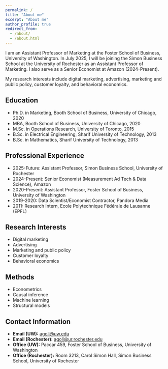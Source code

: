 ```yaml
---
permalink: /
title: "About me"
excerpt: "About me"
author_profile: true
redirect_from: 
  - /about/
  - /about.html
---
```


I am an Assistant Professor of Marketing at the Foster School of Business, University of Washington. In July 2025, I will be joining the Simon Business School at the University of Rochester as an Assistant Professor of Marketing. I also serve as a Senior Economist at Amazon (2024-Present).

My research interests include digital marketing, advertising, marketing and public policy, customer loyalty, and behavioral economics.

## Education
* Ph.D. in Marketing, Booth School of Business, University of Chicago, 2020
* MBA, Booth School of Business, University of Chicago, 2020
* M.Sc. in Operations Research, University of Toronto, 2015
* B.Sc. in Electrical Engineering, Sharif University of Technology, 2013
* B.Sc. in Mathematics, Sharif University of Technology, 2013

## Professional Experience
* 2025-Future: Assistant Professor, Simon Business School, University of Rochester
* 2024-Present: Senior Economist (Measurement Ad Tech & Data Science), Amazon
* 2020-Present: Assistant Professor, Foster School of Business, University of Washington
* 2019-2020: Data Scientist/Economist Contractor, Pandora Media
* 2011: Research Intern, Ecole Polytechnique Fédérale de Lausanne (EPFL)

## Research Interests
* Digital marketing
* Advertising
* Marketing and public policy
* Customer loyalty
* Behavioral economics

## Methods
* Econometrics
* Causal inference
* Machine learning
* Structural models

## Contact Information
* **Email (UW):** agoli@uw.edu
* **Email (Rochester):** agoli@ur.rochester.edu
* **Office (UW):** Paccar 459, Foster School of Business, University of Washington
* **Office (Rochester):** Room 3213, Carol Simon Hall, Simon Business School, University of Rochester
